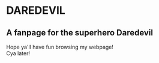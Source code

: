 # DAREDEVIL
## A fanpage for the superhero Daredevil
Hope ya'll have fun browsing my webpage!  
Cya later!